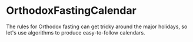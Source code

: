 # OrthodoxFastingCalendar
The rules for Orthodox fasting can get tricky around the major holidays, so let's use algorithms to produce easy-to-follow calendars.
